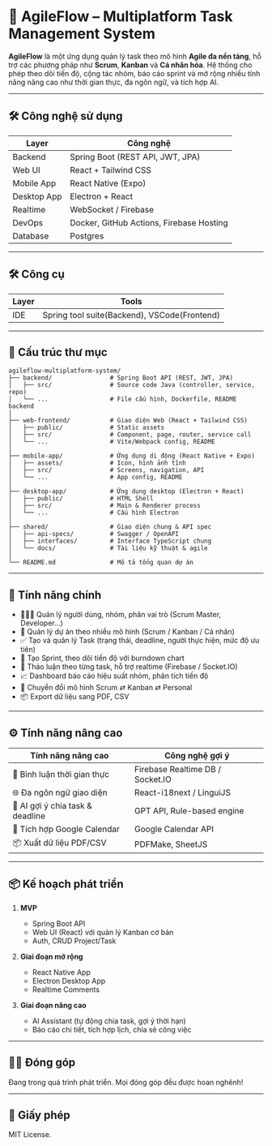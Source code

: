 # 🚀 AgileFlow – Multiplatform Task Management System

**AgileFlow** là một ứng dụng quản lý task theo mô hình **Agile đa nền tảng**, hỗ trợ các phương pháp như **Scrum**, **Kanban** và **Cá nhân hóa**. Hệ thống cho phép theo dõi tiến độ, cộng tác nhóm, báo cáo sprint và mở rộng nhiều tính năng nâng cao như thời gian thực, đa ngôn ngữ, và tích hợp AI.

---

## 🛠️ Công nghệ sử dụng

| Layer       | Công nghệ                        |
|-------------|----------------------------------|
| Backend     | Spring Boot (REST API, JWT, JPA) |
| Web UI      | React + Tailwind CSS             |
| Mobile App  | React Native (Expo)              |
| Desktop App | Electron + React                 |
| Realtime    | WebSocket / Firebase             |
| DevOps      | Docker, GitHub Actions, Firebase Hosting |
| Database    | Postgres                         |

---

## 🛠️ Công cụ

| Layer       |            Tools                 |
|-------------|----------------------------------|
| IDE         | Spring tool suite(Backend), VSCode(Frontend)|



---

## 📁 Cấu trúc thư mục

```text
agileflow-multiplatform-system/
├── backend/                # Spring Boot API (REST, JWT, JPA)
│   ├── src/                # Source code Java (controller, service, repo)
│   └── ...                 # File cấu hình, Dockerfile, README backend
│
├── web-frontend/           # Giao diện Web (React + Tailwind CSS)
│   ├── public/             # Static assets
│   ├── src/                # Component, page, router, service call
│   └── ...                 # Vite/Webpack config, README
│
├── mobile-app/             # Ứng dụng di động (React Native + Expo)
│   ├── assets/             # Icon, hình ảnh tĩnh
│   ├── src/                # Screens, navigation, API
│   └── ...                 # App config, README
│
├── desktop-app/            # Ứng dụng desktop (Electron + React)
│   ├── public/             # HTML Shell
│   ├── src/                # Main & Renderer process
│   └── ...                 # Cấu hình Electron
│
├── shared/                 # Giao diện chung & API spec
│   ├── api-specs/          # Swagger / OpenAPI
│   ├── interfaces/         # Interface TypeScript chung
│   └── docs/               # Tài liệu kỹ thuật & agile
│
└── README.md               # Mô tả tổng quan dự án
```


---

## 🔑 Tính năng chính

- 🧑‍🤝‍🧑 Quản lý người dùng, nhóm, phân vai trò (Scrum Master, Developer...)
- 📁 Quản lý dự án theo nhiều mô hình (Scrum / Kanban / Cá nhân)
- ✅ Tạo và quản lý Task (trạng thái, deadline, người thực hiện, mức độ ưu tiên)
- 🧭 Tạo Sprint, theo dõi tiến độ với burndown chart
- 💬 Thảo luận theo từng task, hỗ trợ realtime (Firebase / Socket.IO)
- 📈 Dashboard báo cáo hiệu suất nhóm, phân tích tiến độ
- 🔄 Chuyển đổi mô hình Scrum ⇄ Kanban ⇄ Personal
- 📦 Export dữ liệu sang PDF, CSV

---

## ⚙️ Tính năng nâng cao

| Tính năng nâng cao                  | Công nghệ gợi ý               |
|------------------------------------|-------------------------------|
| 💬 Bình luận thời gian thực        | Firebase Realtime DB / Socket.IO |
| 🌐 Đa ngôn ngữ giao diện            | React-i18next / LinguiJS      |
| 🧠 AI gợi ý chia task & deadline    | GPT API, Rule-based engine    |
| 📅 Tích hợp Google Calendar         | Google Calendar API           |
| 📦 Xuất dữ liệu PDF/CSV            | PDFMake, SheetJS              |

---

## 📦 Kế hoạch phát triển

1. **MVP**
   - Spring Boot API
   - Web UI (React) với quản lý Kanban cơ bản
   - Auth, CRUD Project/Task

2. **Giai đoạn mở rộng**
   - React Native App
   - Electron Desktop App
   - Realtime Comments

3. **Giai đoạn nâng cao**
   - AI Assistant (tự động chia task, gợi ý thời hạn)
   - Báo cáo chi tiết, tích hợp lịch, chia sẻ công việc

---

## 🧑‍💻 Đóng góp

Đang trong quá trình phát triển. Mọi đóng góp đều được hoan nghênh!

---

## 📄 Giấy phép

MIT License.

